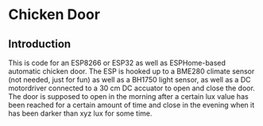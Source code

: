 # Chicken Door
## Introduction
This is code for an ESP8266 or ESP32 as well as ESPHome-based automatic chicken door.
The ESP is hooked up to a BME280 climate sensor (not needed, just for fun) as well as a BH1750 light sensor, as well as a DC motordriver connected to a 30 cm DC accuator to open and close the door. 
The door is supposed to open in the morning after a certain lux value has been reached for a certain amount of time and close in the evening when it has been darker than xyz lux for some time. 


